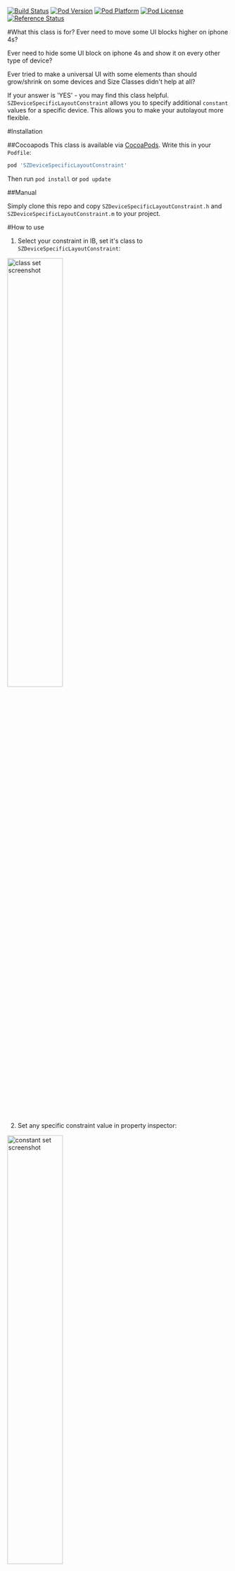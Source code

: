 [![Build Status](https://travis-ci.org/Sega-Zero/SZDeviceSpecificLayoutConstraint.svg)](https://travis-ci.org/Sega-Zero/SZDeviceSpecificLayoutConstraint)
[![Pod Version](https://img.shields.io/cocoapods/v/SZDeviceSpecificLayoutConstraint.svg?style=flat)](http://cocoadocs.org/docsets/SZDeviceSpecificLayoutConstraint/)
[![Pod Platform](http://img.shields.io/cocoapods/p/SZDeviceSpecificLayoutConstraint.svg?style=flat)](http://cocoadocs.org/docsets/SZDeviceSpecificLayoutConstraint/)
[![Pod License](http://img.shields.io/cocoapods/l/SZDeviceSpecificLayoutConstraint.svg?style=flat)](http://opensource.org/licenses/MIT)
[![Reference Status](https://www.versioneye.com/objective-c/SZDeviceSpecificLayoutConstraint/reference_badge.svg?style=flat)](https://www.versioneye.com/objective-c/SZDeviceSpecificLayoutConstraint/references)

#What this class is for?
Ever need to move some UI blocks higher on iphone 4s?

Ever need to hide some UI block on iphone 4s and show it on every other type of device?

Ever tried to make a universal UI with some elements than should grow/shrink on some devices and Size Classes didn't help at all?

If your answer is 'YES' - you may find this class helpful. `SZDeviceSpecificLayoutConstraint` allows you to specify additional `constant` values for a specific device. This allows you to make your autolayout more flexible.

#Installation

##Cocoapods
This class is available via [CocoaPods](http://cocoapods.org/). Write this in your `Podfile`:

```ruby
pod 'SZDeviceSpecificLayoutConstraint'
```
Then run `pod install` or `pod update`

##Manual

Simply clone this repo and copy `SZDeviceSpecificLayoutConstraint.h` and `SZDeviceSpecificLayoutConstraint.m` to your project.

#How to use

1. Select your constraint in IB, set it's class to `SZDeviceSpecificLayoutConstraint`:
<img src="http://i.imgur.com/1zrxbSM.png" alt="class set screenshot" width="50%" height="50%"/>

2. Set any specific constraint value in property inspector:<br>
<img src="http://i.imgur.com/0HsNrs6.png" alt="constant set screenshot" width="50%" height="50%"/>

3. Drink your coffie, you're **awesome**!<br>
